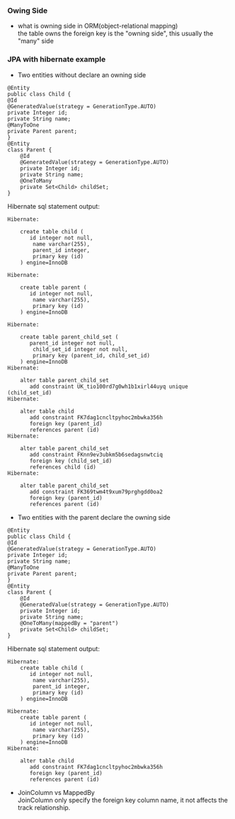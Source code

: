 ### Owing Side
- what is owning side in ORM(object-relational mapping)  
the table owns the foreign key is the "owning side", this usually the "many" side
  

### JPA with hibernate example
- Two entities without declare an owning side

```
@Entity
public class Child {
@Id
@GeneratedValue(strategy = GenerationType.AUTO)
private Integer id;
private String name;
@ManyToOne
private Parent parent;
}
@Entity
class Parent {
    @Id
    @GeneratedValue(strategy = GenerationType.AUTO)
    private Integer id;
    private String name;
    @OneToMany
    private Set<Child> childSet;
}

```
Hibernate sql statement output:
```
Hibernate: 
    
    create table child (
       id integer not null,
        name varchar(255),
        parent_id integer,
        primary key (id)
    ) engine=InnoDB

Hibernate: 
    
    create table parent (
       id integer not null,
        name varchar(255),
        primary key (id)
    ) engine=InnoDB
    
Hibernate: 
    
    create table parent_child_set (
       parent_id integer not null,
        child_set_id integer not null,
        primary key (parent_id, child_set_id)
    ) engine=InnoDB
Hibernate: 
    
    alter table parent_child_set 
       add constraint UK_tio100rd7g0wh1b1xirl44uyq unique (child_set_id)
Hibernate: 
    
    alter table child 
       add constraint FK7dag1cncltpyhoc2mbwka356h 
       foreign key (parent_id) 
       references parent (id)
Hibernate: 
    
    alter table parent_child_set 
       add constraint FKnn9ev3ubkm5b6sedagsnwtciq 
       foreign key (child_set_id) 
       references child (id)
Hibernate: 
    
    alter table parent_child_set 
       add constraint FK369twm4t9xum79prghgdd0oa2 
       foreign key (parent_id) 
       references parent (id)
```
- Two entities with the parent declare the owning side
```
@Entity
public class Child {
@Id
@GeneratedValue(strategy = GenerationType.AUTO)
private Integer id;
private String name;
@ManyToOne
private Parent parent;
}
@Entity
class Parent {
    @Id
    @GeneratedValue(strategy = GenerationType.AUTO)
    private Integer id;
    private String name;
    @OneToMany(mappedBy = "parent")
    private Set<Child> childSet;
}

```
Hibernate sql statement output:
```
Hibernate: 
    create table child (
       id integer not null,
        name varchar(255),
        parent_id integer,
        primary key (id)
    ) engine=InnoDB

Hibernate: 
    create table parent (
       id integer not null,
        name varchar(255),
        primary key (id)
    ) engine=InnoDB
Hibernate: 
    
    alter table child 
       add constraint FK7dag1cncltpyhoc2mbwka356h 
       foreign key (parent_id) 
       references parent (id)
```

- JoinColumn vs MappedBy  
JoinColumn only specify the foreign key column name, it not affects the track relationship.